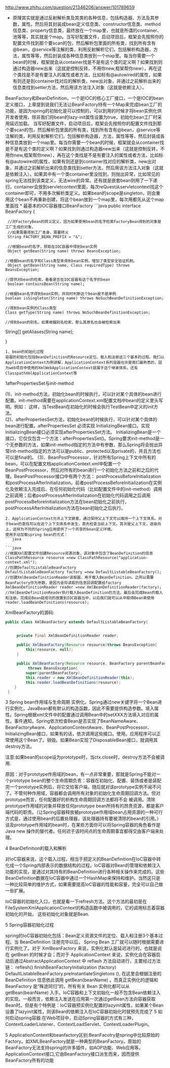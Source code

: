 http://www.zhihu.com/question/21346206/answer/101789659


* <p>原理其实就是通过反射解析类及其类的各种信息，包括构造器、方法及其参数，属性。然后将其封装成bean定义信息类、constructor信息类、method信息类、property信息类，最终放在一个map里，也就是所谓的container、池等等，其实就是个map。当写好配置文件，启动项目后，框架会先按照你的配置文件找到那个要scan的包，然后解析包里面的所有类，找到所有含有@bean，@service等注解的类，利用反射解析它们，包括解析构造器，方法，属性等等，然后封装成各种信息类放到一个map里。每当你需要一个bean的时候，框架就会从container找是不是有这个类的定义啊？如果找到则通过构造器new出来（这就是控制反转，不用你new,框架帮你new），再在这个类找是不是有要注入的属性或者方法，比如标有@autowired的属性，如果有则还是到container找对应的解析类，new出对象，并通过之前解析出来的信息类找到setter方法，然后用该方法注入对象（这就是依赖注入）。
</p>
	BeanFactory和BeanDefinition，一个是IOC的核心工厂接口，一个是IOC的bean定义接口，上章提到说我们无法让BeanFactory持有一个Map<String,Object>来完成bean工厂的功能，是因为spring的初始化是可以控制的，可以到用的时候才将bean实例化供开发者使用，除非我们将bean的lazy-init属性设置为true，初始化bean工厂时采用延迟加载。
	当写好配置文件，启动项目后，框架会先按照你的配置文件找到那个要scan的包，然后解析包里面的所有类，找到所有含有@bean，@service等注解的类，利用反射解析它们，包括解析构造器，方法，属性等等，然后封装成各种信息类放到一个map里。每当你需要一个bean的时候，框架就会从container找是不是有这个类的定义啊？如果找到则通过构造器new出来（这就是控制反转，不用你new,框架帮你new），再在这个类找是不是有要注入的属性或者方法，比如标有@autowired的属性，如果有则还是到container找对应的解析类，new出对象，并通过之前解析出来的信息类找到setter方法，然后用该方法注入对象（这就是依赖注入）。如果其中有一个类container里没找到，则抛出异常，比如常见的spring无法找到该类定义，无法wire的异常。还有就是嵌套bean则用了一下递归，container会放到servletcontext里面，每次reQuest从servletcontext找这个container即可，不用多次解析类定义。如果bean的scope是singleton，则会重用这个bean不再重新创建，将这个bean放到一个map里，每次用都先从这个map里面找
* 最基本的IOC容器接口BeanFactory
```java
public interface BeanFactory {    
     
     //对FactoryBean的转义定义，因为如果使用bean的名字检索FactoryBean得到的对象是工厂生成的对象，    
     //如果需要得到工厂本身，需要转义           
     String FACTORY_BEAN_PREFIX = "&"; 
        
     //根据bean的名字，获取在IOC容器中得到bean实例    
     Object getBean(String name) throws BeansException;    
   
    //根据bean的名字和Class类型来得到bean实例，增加了类型安全验证机制。    
     Object getBean(String name, Class requiredType) throws BeansException;    
    
    //提供对bean的检索，看看是否在IOC容器有这个名字的bean    
     boolean containsBean(String name);    
    
    //根据bean名字得到bean实例，并同时判断这个bean是不是单例    
    boolean isSingleton(String name) throws NoSuchBeanDefinitionException;    
    
    //得到bean实例的Class类型    
    Class getType(String name) throws NoSuchBeanDefinitionException;    
    
    //得到bean的别名，如果根据别名检索，那么其原名也会被检索出来    
   String[] getAliases(String name);    
    
 }
```
1. bean的初始化过程
容器的初始化包括BeanDefinition的Resource定位、载入和注册这三个基本的过程。我们以ApplicationContext为例讲解，ApplicationContext系列容器也许是我们最熟悉的，因为web项目中使用的XmlWebApplicationContext就属于这个继承体系，还有ClasspathXmlApplicationContext等
```
1afterPropertiesSet与init-method

(1)、init-method方法，初始化bean的时候执行，可以针对某个具体的bean进行配置。init-method需要在applicationContext.xml配置文档中bean的定义里头写明。例如：<bean id="TestBean" class="nju.software.xkxt.util.TestBean" init-method="init"></bean>
这样，当TestBean在初始化的时候会执行TestBean中定义的init方法。  
(2)、afterPropertiesSet方法，初始化bean的时候执行，可以针对某个具体的bean进行配置。afterPropertiesSet 必须实现 InitializingBean接口。实现 InitializingBean接口必须实现afterPropertiesSet方法。 InitializingBean是一个接口，它仅仅包含一个方法：afterPropertiesSet()。Spring要求init-method是一个无参数的方法，如果init-method指定的方法中有参数，那么Spring将会抛出异常init-method指定的方法可以是public、protected以及private的，并且方法也可以是final的。
(3)、BeanPostProcessor，针对所有Spring上下文中所有的bean，可以在配置文档applicationContext.xml中配置一个BeanPostProcessor，然后对所有的bean进行一个初始化方法之前和之后的代理。BeanPostProcessor接口中有两个方法： postProcessBeforeInitialization和postProcessAfterInitialization。前者postProcessBeforeInitialization在实例化及依赖注入完成后、在任何初始化代码（比如配置文件中的init-method）调用之前调用；后者postProcessAfterInitialization在初始化代码调用之后调用
 postProcessBeforeInitialization方法在bean初始化之前执行， postProcessAfterInitialization方法在bean初始化之后执行。
 ```
2. ApplicationContext允许上下文嵌套，通过保持父上下文可以维持一个上下文体系。对于bean的查找可以在这个上下文体系中发生，首先检查当前上下文，其次是父上下文，逐级向上，这样为不同的Spring应用提供了一个共享的bean定义环境。
使用手动加载spring bean的方式：
```java

```java
//根据Xml配置文件创建Resource资源对象，该对象中包含了BeanDefinition的信息
 ClassPathResource resource =new ClassPathResource("application-context.xml");
//创建DefaultListableBeanFactory
 DefaultListableBeanFactory factory =new DefaultListableBeanFactory();
//创建XmlBeanDefinitionReader读取器，用于载入BeanDefinition。之所以需要BeanFactory作为参数，是因为会将读取的信息回调配置给factory
 XmlBeanDefinitionReader reader =new XmlBeanDefinitionReader(factory);
//XmlBeanDefinitionReader执行载入BeanDefinition的方法，最后会完成Bean的载入和注册。完成后Bean就成功的放置到IOC容器当中，以后我们就可以从中取得Bean来使用
 reader.loadBeanDefinitions(resource);
 ```
XmlBeanFactory的源码:

```java
public class XmlBeanFactory extends DefaultListableBeanFactory{


     private final XmlBeanDefinitionReader reader; 

     public XmlBeanFactory(Resource resource)throws BeansException{
         this(resource, null);
     }
     
     public XmlBeanFactory(Resource resource, BeanFactory parentBeanFactory)
          throws BeansException{
         super(parentBeanFactory);
         this.reader = new XmlBeanDefinitionReader(this);
         this.reader.loadBeanDefinitions(resource);
    }
 }
```


3 Spring bean作用域与生命周期
实例化。Spring通过new关键字将一个Bean进行实例化，JavaBean都有默认的构造函数，因此不需要提供构造参数。填入属性。Spring根据xml文件中的配置通过调用Bean中的setXXX方法填入对应的属性。事件通知。Spring依次检查Bean是否实现了BeanNameAware、BeanFactoryAware、ApplicationContextAware、BeanPostProcessor、InitializingBean接口，如果有的话，依次调用这些接口。使用。应用程序可以正常使用这个Bean了。销毁。如果Bean实现了DisposableBean接口，就调用其destroy方法。

注意:如果bean的scope设为prototype时，当ctx.close时，destroy方法不会被调用.

原因：对于prototype作用域的bean，有一点非常重要，那就是Spring不能对一个prototype bean的整个生命周期负责：容器在初始化、配置、装饰或者是装配完一个prototype实例后，将它交给客户端，随后就对该prototype实例不闻不问了。不管何种作用域，容器都会调用所有对象的初始化生命周期回调方法。但对prototype而言，任何配置好的析构生命周期回调方法都将不会 被调用。清除prototype作用域的对象并释放任何prototype bean所持有的昂贵资源，都是客户端代码的职责。（让Spring容器释放被prototype作用域bean占用资源的一种可行方式是，通过使用bean的后置处理器，该处理器持有要被清除的bean的引用。）谈及prototype作用域的bean时，在某些方面你可以将Spring容器的角色看作是Java new 操作的替代者。任何迟于该时间点的生命周期事宜都得交由客户端来处理。

4 BeanDefinition的载入和解析

对IoC容器来说，这个载入过程，相当于把定义的BeanDefinition在IoC容器中转化成一个Spring内部表示的数据结构的过程。IoC容器对Bean的管理和依赖注入功能的实现，是通过对其持有的BeanDefinition进行各种相关操作来完成的。这些BeanDefinition数据在IoC容器中通过一个HashMap来保持和维护。当然这只是一种比较简单的维护方式，如果需要提高IoC容器的性能和容量，完全可以自己做一些扩展。

IoC容器的初始化入口，也就是看一下refresh方法。这个方法的最初是在FileSystemXmlApplicationContext的构造函数中被调用的，它的调用标志着容器初始化的开始，
这些初始化对象就是Bean. 

5 Spring容器初始化过程

spring的IoC容器初始化包括：Bean定义资源文件的定位、载入和注册3个基本过程。当 BeanDefinition 注册完毕以后， Spring Bean 工厂就可以随时根据需要进行实例化了。对于 XmlBeanFactory 来说，实例化默认是延迟进行的，也就是说在 getBean 的时候才会；而对于 ApplicationContext 来说，实例化会在容器启动后通过AbstractApplicationContext 中 reflash 方法自动进行，主要经过方法链： reflesh() finishBeanFactoryInitialization (factory) DefaultListableBeanFactory.preInstantiateSingletons (), 在这里会根据注册的 BeanDefinition 信息依此调用 getBean(beanName) 。而真正实例化的逻辑和 BeanFactory 是“殊途同归”的，所有有关 Bean 实例化都可以从 getBean(beanName) 入手。IoC容器和上下文初始化一般不包含Bean依赖注入的实现。一般而言，依赖注入发送在应用第一次通过getBean方法向容器获取Bean时。但是有个特例是：IoC容器预实例化配置的lazyinit属性，如果某个Bean设置了lazyinit属性，则该Bean的依赖注入在IoC容器初始化时就预先完成了
5 如何启动spring容器:在Web项目中，启动Spring容器的方式有三种，ContextLoaderListener、ContextLoadServlet、ContextLoaderPlugin。

5 ApplicationContext和beanfactory区别:BeanFacotry是spring中比较原始的Factory。如XMLBeanFactory就是一种典型的BeanFactory。原始的BeanFactory无法支持spring的许多插件，如AOP功能、Web应用等。 ApplicationContext接口,它由BeanFactory接口派生而来，因而提供BeanFactory所有的功能
